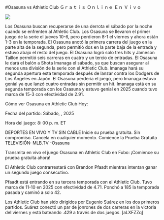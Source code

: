 #Osasuna vs Athletic Club Ｇｒａｔｉｓ Ｏｎｌｉｎｅ Ｅｎ Ｖｉｖｏ  
  
  
[![](https://i.imgur.com/qSNzIqt.png)](https://movie.rssnews.media/kUjzOGn.php)  
  
Los Osasuna buscan recuperarse de una derrota el sábado por la noche cuando se enfrenten al Athletic Club. Los Osasuna se llevaron el primer juego de la serie el jueves 10-6, pero perdieron 8-1 el viernes y ahora están 1-3 en la temporada. El Osasuna anotó la primera carrera del juego en la parte alta de la segunda, pero permitió dos en la parte baja de la entrada y estuvo abajo el resto del juego. El Osasuna logró solo tres hits y Jameson Taillon permitió seis carreras en cuatro y un tercio de entradas. El Osasuna le dará el balón a Shota Imanaga el sábado, ya que buscan asegurar al menos una división de la serie con el Athletic Club. Imanaga hará su segunda apertura esta temporada después de lanzar contra los Dodgers de Los Ángeles en Japón. El Osasuna perdería el juego, pero Imanaga estuvo genial ya que lanzó cuatro entradas sin permitir un hit. Imanaga está en su segunda temporada con los Osasuna y estuvo genial en 2025 cuando tuvo marca de 15-3 con efectividad de 2.91.

Cómo ver Osasuna en Athletic Club Hoy:

Fecha del partido: Sábado, , 2025

Hora del juego: 8: 00 p. m. ET

DEPORTES EN VIVO Y TV SIN CABLE
Inicie su prueba gratuita. Sin compromiso. Cancela en cualquier momento.
Comience la Prueba Gratuita
TELEVISIÓN: MLB.TV -Osasuna

Transmita en vivo el juego Osasuna en Athletic Club en Fubo: ¡Comience su prueba gratuita ahora! 

El Athletic Club contrarrestará con Brandon Pfaadt mientras intentan ganar un segundo juego consecutivo.

Pfaadt está entrando en su tercera temporada con el Athletic Club. Tuvo marca de 11-10 en 2025 con efectividad de 4.71. Ponchó a 185 la temporada pasada y caminó a solo 42.

Los Athletic Club han sido dirigidos por Eugenio Suárez en los dos primeros partidos. Suárez conectó un par de jonrones de dos carreras en la victoria del viernes y está bateando .429 a través de dos juegos. [aLXFZZq]